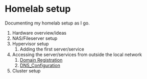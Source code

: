 # Homelab setup
Documenting my homelab setup as I go.

1. Hardware overview/ideas
1. NAS/Fileserver setup
1. Hypervisor setup
    1. Adding the first server/service
1. Accessing the server/services from outside the local network
    1. [Domain Registration](./docs/domain_registration.md)
    1. [DNS_Configuration](./docs/dns_configuration.md)
1. Cluster setup
